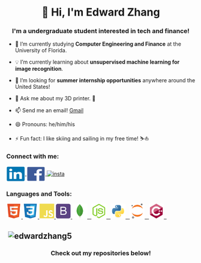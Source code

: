 <h1 align="center"> 👋 Hi, I'm Edward Zhang</h1>
<h3 align="center"><b>I'm a undergraduate student interested in tech and finance!</b></h3>


- 📖 I’m currently studying **Computer Engineering and Finance** at the University of Florida.

- 💡 I’m currently learning about **unsupervised machine learning for image recognition**.

- 🤔 I’m looking for **summer internship opportunities** anywhere around the United States!

- 💬 Ask me about my 3D printer. 👀

- 📫 Send me an email! [Gmail](mailto:edwardzhang5@gmail.com)

- 😄 Pronouns: he/him/his

- ⚡ Fun fact: I like skiing and sailing in my free time! ⛷️⛵


<p>
<h3 align="left">Connect with me:</h3>
<a href="https://linkedin.com/in/edwardzhang5" target="blank"><img align="center" src="https://raw.githubusercontent.com/devicons/devicon/master/icons/linkedin/linkedin-original.svg" alt="ln" height="40" width="50" /> </a>
<a href="https://www.facebook.com/edward.zhang.353250/" target="blank"><img align="center" src="https://raw.githubusercontent.com/devicons/devicon/master/icons/facebook/facebook-original.svg" alt="fb" height="40" width="50" /> </a>
<a href="https://www.instagram.com/_edward_zhang_/?hl=en" target="blank"><img align="center" src="https://image.flaticon.com/icons/png/128/1384/1384063.png" alt="insta" height="42" width="42" /> </a>
</p>

<p>
<h3 align = "left">Languages and Tools:</h3>
    <a href="https://www.w3.org/html/" target="_blank"> 
        <code><img src="https://raw.githubusercontent.com/devicons/devicon/master/icons/html5/html5-original.svg" alt="html5" width="40" height="40"/></code> 
    </a>  
    <a href="https://www.w3schools.com/css/" target="_blank"> 
        <code><img src="https://raw.githubusercontent.com/devicons/devicon/master/icons/css3/css3-original.svg" alt="css3" width="40" height="40"/></code>  
    </a> 
    <a href="https://developer.mozilla.org/en-US/docs/Web/JavaScript" target="_blank"> 
        <code><img src="https://raw.githubusercontent.com/devicons/devicon/master/icons/javascript/javascript-plain.svg" alt="javascript" width="40" height="40"/></code>  
    </a>
    <a href="https://getbootstrap.com" target="_blank"> 
        <code><img src="https://raw.githubusercontent.com/devicons/devicon/master/icons/bootstrap/bootstrap-plain.svg" alt="bootstrap" width="40" height="40"/></code>  
    </a> 
    <a href="https://www.mongodb.com/" target="_blank"> 
        <code><img src="https://raw.githubusercontent.com/devicons/devicon/master/icons/mongodb/mongodb-original.svg" alt="mdb" width="40" height="40"/> </code> 
    </a> 
    <a href="https://nodejs.org/en/" target="_blank"> 
        <code><img src="https://raw.githubusercontent.com/devicons/devicon/master/icons/nodejs/nodejs-original.svg" alt="mdb" width="40" height="40"/> </code> 
    </a> 
    <a href="https://www.python.org/" target="_blank"> 
        <code><img src="https://raw.githubusercontent.com/devicons/devicon/master/icons/python/python-original.svg" alt="python" width="40" height="40"/> </code> 
    </a> 
    <a href="https://jupyter.org/" target="_blank"> 
        <code><img src="https://raw.githubusercontent.com/devicons/devicon/master/icons/jupyter/jupyter-original.svg" alt="jupyter" width="40" height="40"/> </code> 
    </a>
    <a href="https://www.cplusplus.com/" target="_blank"> 
        <code><img src="https://raw.githubusercontent.com/devicons/devicon/master/icons/cplusplus/cplusplus-original.svg" alt="c++" width="40" height="40"/> </code> 
    </a>
    <h2/>
    
</p>


<p>&nbsp;<img align="center" src="https://github-readme-stats.vercel.app/api?username=edwardzhang5&show_icons=true&theme=algolia" alt="edwardzhang5" /></p>

<h3 align="center">Check out my repositories below!</h3>
